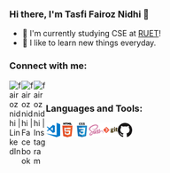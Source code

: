 ### Hi there, I'm Tasfi Fairoz Nidhi 👋

- 🏫 I'm currently studying CSE at [RUET][RUET]!
- 🔭 I like to learn new things everyday.

### Connect with me:
[<img align="left" alt="fairoznidhi | LinkedIn" width="22px" src="https://cdn.jsdelivr.net/npm/simple-icons@v3/icons/linkedin.svg" />][linkedin]
[<img align="left" alt="fairoznidhi | Facebook" width="22px" src="https://cdn.jsdelivr.net/npm/simple-icons@v3/icons/facebook.svg" />][facebook]
[<img align="left" alt="fairoznidhi | Instagram" width="22px" src="https://cdn.jsdelivr.net/npm/simple-icons@v3/icons/instagram.svg" />][instagram]
<br />
### Languages and Tools:
<img align="left" alt="Visual Studio Code" width="26px" src="https://raw.githubusercontent.com/github/explore/80688e429a7d4ef2fca1e82350fe8e3517d3494d/topics/visual-studio-code/visual-studio-code.png" />
<img align="left" alt="HTML5" width="26px" src="https://raw.githubusercontent.com/github/explore/80688e429a7d4ef2fca1e82350fe8e3517d3494d/topics/html/html.png" />
<img align="left" alt="CSS3" width="26px" src="https://raw.githubusercontent.com/github/explore/80688e429a7d4ef2fca1e82350fe8e3517d3494d/topics/css/css.png" />
<img align="left" alt="Sass" width="26px" src="https://raw.githubusercontent.com/github/explore/80688e429a7d4ef2fca1e82350fe8e3517d3494d/topics/sass/sass.png" />
<img align="left" alt="Git" width="26px" src="https://raw.githubusercontent.com/github/explore/80688e429a7d4ef2fca1e82350fe8e3517d3494d/topics/git/git.png" />
<img align="left" alt="GitHub" width="26px" src="https://raw.githubusercontent.com/github/explore/78df643247d429f6cc873026c0622819ad797942/topics/github/github.png" />
<br />
<br />

[website]: https://codeSTACKr.com
[RUET]: https://www.ruet.ac.bd/
[facebook]: https://www.facebook.com/ni.dhii11/
[instagram]: https://www.instagram.com/tasfi_fairoz/
[linkedin]: https://www.linkedin.com/in/tasfi-fairoz-nidhi-81a4461b1/
